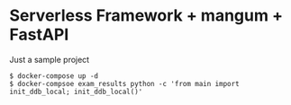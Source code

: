 # Serverless Framework + mangum + FastAPI

Just a sample project

```
$ docker-compose up -d
$ docker-compsoe exam_results python -c 'from main import init_ddb_local; init_ddb_local()'
```
